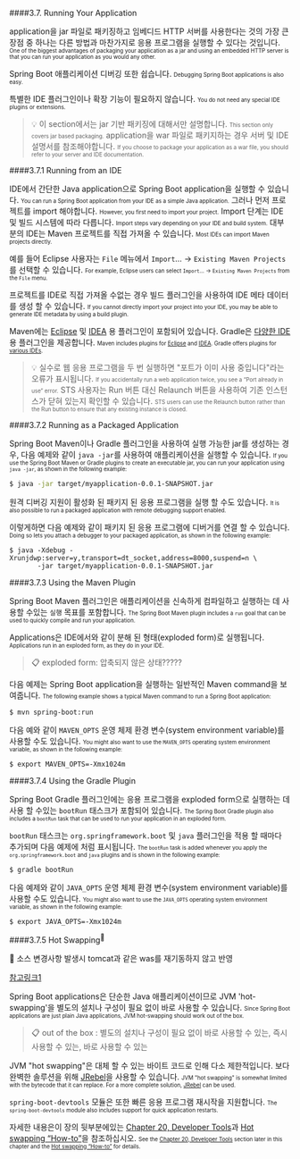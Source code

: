 ####3.7. Running Your Application

application을 jar 파일로 패키징하고 임베디드 HTTP 서버를 사용한다는 것의 가장 큰 장점 중 하나는 다른 방법과 마찬가지로 응용 프로그램을 실행할 수 있다는 것입니다.
<small><small>One of the biggest advantages of packaging your application as a jar and using an embedded HTTP server is that you can run your application as you would any other.</small></small>

Spring Boot 애플리케이션 디버깅 또한 쉽습니다.
<small><small>Debugging Spring Boot applications is also easy.</small></small>

특별한 IDE 플러그인이나 확장 기능이 필요하지 않습니다.
<small><small>You do not need any special IDE plugins or extensions.</small></small>

>:bulb:
이 section에서는 jar 기반 패키징에 대해서만 설명합니다.
<small><small>This section only covers jar based packaging.</small></small>
application을 war 파일로 패키지하는 경우 서버 및 IDE 설명서를 참조해야합니다.
<small><small>If you choose to package your application as a war file, you should refer to your server and IDE documentation.</small></small>

####3.7.1 Running from an IDE

IDE에서 간단한 Java application으로 Spring Boot application을 실행할 수 있습니다.
<small><small>You can run a Spring Boot application from your IDE as a simple Java application.</small></small>
그러나 먼저 프로젝트를 import 해야합니다.
<small><small>However, you first need to import your project.</small></small>
Import 단계는 IDE 및 빌드 시스템에 따라 다릅니다.
<small><small>Import steps vary depending on your IDE and build system.</small></small>
대부분의 IDE는 Maven 프로젝트를 직접 가져올 수 있습니다.
<small><small>Most IDEs can import Maven projects directly.</small></small>

예를 들어 Eclipse 사용자는 `File` 메뉴에서 `Import`…​ → `Existing Maven Projects`를 선택할 수 있습니다.
<small><small>For example, Eclipse users can select `Import`…​ → `Existing Maven Projects` from the `File` menu.</small></small>

프로젝트를 IDE로 직접 가져올 수없는 경우 빌드 플러그인을 사용하여 IDE 메타 데이터를 생성 할 수 있습니다.
<small><small>If you cannot directly import your project into your IDE, you may be able to generate IDE metadata by using a build plugin.</small></small>

Maven에는 [Eclipse](https://maven.apache.org/plugins/maven-eclipse-plugin/) 및 [IDEA](https://maven.apache.org/plugins/maven-idea-plugin/) 용 플러그인이 포함되어 있습니다. Gradle은 [다양한 IDE](https://docs.gradle.org/4.2.1/userguide/userguide.html) 용 플러그인을 제공합니다.
<small><small>Maven includes plugins for [Eclipse](https://maven.apache.org/plugins/maven-eclipse-plugin/) and [IDEA](https://maven.apache.org/plugins/maven-idea-plugin/). Gradle offers plugins for [various IDEs](https://docs.gradle.org/4.2.1/userguide/userguide.html).</small></small>


>:bulb:
실수로 웹 응용 프로그램을 두 번 실행하면 "포트가 이미 사용 중입니다"라는 오류가 표시됩니다.
<small><small>If you accidentally run a web application twice, you see a “Port already in use” error.</small></small>
STS 사용자는 Run 버튼 대신 Relaunch 버튼을 사용하여 기존 인스턴스가 닫혀 있는지 확인할 수 있습니다.
<small><small>STS users can use the Relaunch button rather than the Run button to ensure that any existing instance is closed.</small></small>

####3.7.2 Running as a Packaged Application

Spring Boot Maven이나 Gradle 플러그인을 사용하여 실행 가능한 jar를 생성하는 경우, 다음 예제와 같이 `java -jar`를 사용하여 애플리케이션을 실행할 수 있습니다.
<small><small>If you use the Spring Boot Maven or Gradle plugins to create an executable jar, you can run your application using `java -jar`, as shown in the following example:</small></small>

```bash
$ java -jar target/myapplication-0.0.1-SNAPSHOT.jar
```

원격 디버깅 지원이 활성화 된 패키지 된 응용 프로그램을 실행 할 수도 있습니다.
<small><small>It is also possible to run a packaged application with remote debugging support enabled.</small></small>

이렇게하면 다음 예제와 같이 패키지 된 응용 프로그램에 디버거를 연결 할 수 있습니다.
<small><small>Doing so lets you attach a debugger to your packaged application, as shown in the following example:</small></small>

```
$ java -Xdebug -Xrunjdwp:server=y,transport=dt_socket,address=8000,suspend=n \
       -jar target/myapplication-0.0.1-SNAPSHOT.jar
```

####3.7.3 Using the Maven Plugin

Spring Boot Maven 플러그인은 애플리케이션을 신속하게 컴파일하고 실행하는 데 사용할 수있는 `실행` 목표를 포함합니다.
<small><small>The Spring Boot Maven plugin includes a `run` goal that can be used to quickly compile and run your application.</small></small>

Applications은 IDE에서와 같이 분해 된 형태(exploded form)로 실행됩니다.
<small><small>Applications run in an exploded form, as they do in your IDE.</small></small>

>:clipboard: exploded form: 압축되지 않은 상태?????

다음 예제는 Spring Boot application을 실행하는 일반적인 Maven command을 보여줍니다.
<small><small>The following example shows a typical Maven command to run a Spring Boot application:</small></small>

```
$ mvn spring-boot:run
```

다음 예와 같이 `MAVEN_OPTS` 운영 체제 환경 변수(system environment variable)를 사용할 수도 있습니다.
<small><small>You might also want to use the `MAVEN_OPTS` operating system environment variable, as shown in the following example:</small></small>

```
$ export MAVEN_OPTS=-Xmx1024m
```

####3.7.4 Using the Gradle Plugin

Spring Boot Gradle 플러그인에는 응용 프로그램을 exploded form으로 실행하는 데 사용 할 수있는 `bootRun` 태스크가 포함되어 있습니다.
<small><small>The Spring Boot Gradle plugin also includes a `bootRun` task that can be used to run your application in an exploded form.</small></small>

`bootRun` 태스크는 `org.springframework.boot` 및 `java` 플러그인을 적용 할 때마다 추가되며 다음 예제에 처럼 표시됩니다.
<small><small>The `bootRun` task is added whenever you apply the `org.springframework.boot` and `java` plugins and is shown in the following example:</small></small>

```
$ gradle bootRun
```

다음 예제와 같이 `JAVA_OPTS` 운영 체제 환경 변수(system environment variable)를 사용할 수도 있습니다.
<small><small>You might also want to use the `JAVA_OPTS` operating system environment variable, as shown in the following example:</small></small>

```
$ export JAVA_OPTS=-Xmx1024m
```

####3.7.5 Hot Swapping<sup>:speech_balloon:</sup>

:speech_balloon: 소스 변경사항 발생시 tomcat과 같은 was를 재기동하지 않고 반영

[참고링크1](https://www.holaxprogramming.com/2015/05/29/spring-boot-and-loaded/)

Spring Boot applications은 단순한 Java 애플리케이션이므로 JVM 'hot-swapping'을 별도의 설치나 구성이 필요 없이 바로 사용할 수 있습니다.
<small><small>Since Spring Boot applications are just plain Java applications, JVM hot-swapping should work out of the box.</small></small>

>:clipboard: out of the box : 별도의 설치나 구성이 필요 없이 바로 사용할 수 있는, 즉시 사용할 수 있는, 바로 사용할 수 있는

JVM "hot swapping"은 대체 할 수 있는 바이트 코드로 인해 다소 제한적입니다. 보다 완벽한 솔루션을 위해 [JRebel](https://zeroturnaround.com/software/jrebel/)을 사용할 수 있습니다.
<small><small>JVM "hot swapping" is somewhat limited with the bytecode that it can replace. For a more complete solution, [JRebel](https://zeroturnaround.com/software/jrebel/) can be used.</small></small>

`spring-boot-devtools` 모듈은 또한 빠른 응용 프로그램 재시작을 지원합니다.
<small><small>The `spring-boot-devtools` module also includes support for quick application restarts.</small></small>

자세한 내용은이 장의 뒷부분에있는 [Chapter 20, Developer Tools](https://docs.spring.io/spring-boot/docs/current/reference/html/using-boot-devtools.html)과 [Hot swapping “How-to”](https://docs.spring.io/spring-boot/docs/current/reference/html/howto-hotswapping.html)을 참조하십시오.
<small><small>See the [Chapter 20, Developer Tools](https://docs.spring.io/spring-boot/docs/current/reference/html/using-boot-devtools.html) section later in this chapter and the [Hot swapping “How-to”](https://docs.spring.io/spring-boot/docs/current/reference/html/howto-hotswapping.html) for details.</small></small>